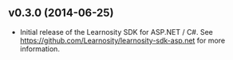 ## v0.3.0 (2014-06-25)

* Initial release of the Learnosity SDK for ASP.NET / C#. See <https://github.com/Learnosity/learnosity-sdk-asp.net> for more information.
